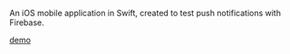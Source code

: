 An iOS mobile application in Swift, created to test push notifications with Firebase.

[demo](./Demo.png)
